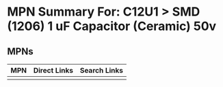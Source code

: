 



# MPN Summary For: C12U1 > SMD (1206) 1 uF Capacitor (Ceramic) 50v

## MPNs
  

|MPN|Direct Links|Search Links|
| :--- | :--- | :--- |
||||
